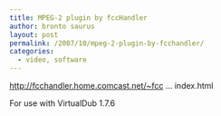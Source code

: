 ```yaml
---
title: MPEG-2 plugin by fccHandler
author: bronto saurus
layout: post
permalink: /2007/10/mpeg-2-plugin-by-fcchandler/
categories:
  - video, software
---
```

<a href="http://fcchandler.home.comcast.net/~fcchandler/Plugins/MPEG2/index.html" target="_blank" >http://fcchandler.home.comcast.net/~fcc &#8230; index.html</a>

For use with VirtualDub 1.7.6